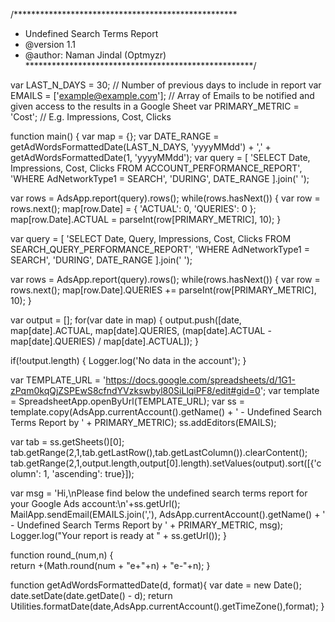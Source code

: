 /***************************************************
* Undefined Search Terms Report
* @version 1.1
* @author: Naman Jindal (Optmyzr)
****************************************************/

var LAST_N_DAYS = 30; // Number of previous days to include in report
var EMAILS = ['example@example.com']; // Array of Emails to be notified and given access to the results in a Google Sheet
var PRIMARY_METRIC = 'Cost'; // E.g. Impressions, Cost, Clicks

function main() {
  var map = {};
  var DATE_RANGE = getAdWordsFormattedDate(LAST_N_DAYS, 'yyyyMMdd') + ',' + getAdWordsFormattedDate(1, 'yyyyMMdd');
  var query = [
    'SELECT Date, Impressions, Cost, Clicks FROM ACCOUNT_PERFORMANCE_REPORT',
    'WHERE AdNetworkType1 = SEARCH', 'DURING', DATE_RANGE
  ].join(' ');
  
  var rows = AdsApp.report(query).rows();
  while(rows.hasNext()) {
    var row = rows.next();
    map[row.Date] = {
      'ACTUAL': 0,
      'QUERIES': 0
    };
    map[row.Date].ACTUAL = parseInt(row[PRIMARY_METRIC], 10);
  }
  
  var query = [
    'SELECT Date, Query, Impressions, Cost, Clicks FROM SEARCH_QUERY_PERFORMANCE_REPORT',
    'WHERE AdNetworkType1 = SEARCH',
    'DURING', DATE_RANGE
  ].join(' ');
  
  var rows = AdsApp.report(query).rows();
  while(rows.hasNext()) {
    var row = rows.next();
    map[row.Date].QUERIES += parseInt(row[PRIMARY_METRIC], 10);
  }
  
  var output = [];
  for(var date in map) {
    output.push([date, map[date].ACTUAL, map[date].QUERIES, (map[date].ACTUAL - map[date].QUERIES) / map[date].ACTUAL]);
  }
  
  if(!output.length) {
    Logger.log('No data in the account'); 
  }
  
  var TEMPLATE_URL = 'https://docs.google.com/spreadsheets/d/1G1-zPqm0kqQjZSPEwS8cfndYVzkswbyl80SiLlqiPF8/edit#gid=0';
  var template = SpreadsheetApp.openByUrl(TEMPLATE_URL);
  var ss = template.copy(AdsApp.currentAccount().getName() + ' - Undefined Search Terms Report by ' + PRIMARY_METRIC);
  ss.addEditors(EMAILS);
  
  var tab = ss.getSheets()[0];
  tab.getRange(2,1,tab.getLastRow(),tab.getLastColumn()).clearContent();
  tab.getRange(2,1,output.length,output[0].length).setValues(output).sort([{'column': 1, 'ascending': true}]); 
  
  var msg = 'Hi,\nPlease find below the undefined search terms report for your Google Ads account:\n'+ss.getUrl();
  MailApp.sendEmail(EMAILS.join(','), AdsApp.currentAccount().getName() + ' - Undefined Search Terms Report by ' + PRIMARY_METRIC, msg); 
  Logger.log("Your report is ready at " + ss.getUrl());
}


function round_(num,n) {    
  return +(Math.round(num + "e+"+n)  + "e-"+n);
}

function getAdWordsFormattedDate(d, format){
  var date = new Date();
  date.setDate(date.getDate() - d);
  return Utilities.formatDate(date,AdsApp.currentAccount().getTimeZone(),format);
}
